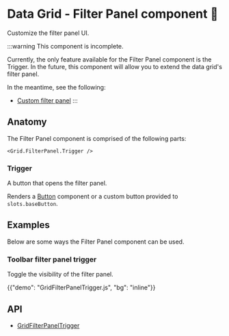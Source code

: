 # Data Grid - Filter Panel component 🚧

<p class="description">Customize the filter panel UI.</p>

:::warning
This component is incomplete.

Currently, the only feature available for the Filter Panel component is the Trigger. In the future, this component will allow you to extend the data grid's filter panel.

In the meantime, see the following:

- [Custom filter panel](/x/react-data-grid/filtering/customization/#custom-filter-panel)
  :::

## Anatomy

The Filter Panel component is comprised of the following parts:

```tsx
<Grid.FilterPanel.Trigger />
```

### Trigger

A button that opens the filter panel.

Renders a [Button](/material-ui/react-button/) component or a custom button provided to `slots.baseButton`.

## Examples

Below are some ways the Filter Panel component can be used.

### Toolbar filter panel trigger

Toggle the visibility of the filter panel.

{{"demo": "GridFilterPanelTrigger.js", "bg": "inline"}}

## API

- [GridFilterPanelTrigger](/x/api/data-grid/grid-filter-panel-trigger/)
